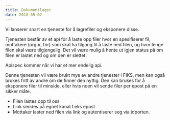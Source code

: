 ```yaml
---
title: Dokumentlager
date: 2018-05-02
---
```


Vi lanserer snart en tjeneste for å lagrefiler og eksponere disse.

Tjenesten består av et api for å laste opp filer hvor en spesifiserer fil, mottakere (orgnr, fnr) som skal ha tilgang til å laste ned filen, og hvor lenge filen skal være tilgjengelig.
Det vil være mulig å hente ut igjen status på om filen er lastet ned og om den er slettet.

Apispec kommer når vi har et mer endelig api.

Denne tjenesten vil være brukt mye av andre tjenester i FIKS, men kan også brukes fritt av andre om de finner den nyttig. 
Den kan brukes for å eksponere filer til minside, eller hvis noen vil sende filer per epost på en sikker måte.

* Filen lastes opp til oss
* Link sendes på egnet kanal f.eks epost
* Mottaker laster ned filen via link og autentiserer seg via idporten.